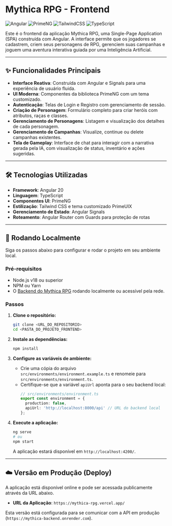 # Mythica RPG - Frontend

![Angular](https://img.shields.io/badge/Angular-DD0031?style=for-the-badge&logo=angular&logoColor=white)
![PrimeNG](https://img.shields.io/badge/PrimeNG-2196F3?style=for-the-badge&logo=primeng&logoColor=white)
![TailwindCSS](https://img.shields.io/badge/Tailwind_CSS-38B2AC?style=for-the-badge&logo=tailwind-css&logoColor=white)
![TypeScript](https://img.shields.io/badge/TypeScript-007ACC?style=for-the-badge&logo=typescript&logoColor=white)

Este é o frontend da aplicação Mythica RPG, uma Single-Page Application (SPA) construída com Angular. A interface permite que os jogadores se cadastrem, criem seus personagens de RPG, gerenciem suas campanhas e joguem uma aventura interativa guiada por uma Inteligência Artificial.

---

## ✨ Funcionalidades Principais

* **Interface Reativa**: Construída com Angular e Signals para uma experiência de usuário fluida.
* **UI Moderna**: Componentes da biblioteca PrimeNG com um tema customizado.
* **Autenticação**: Telas de Login e Registro com gerenciamento de sessão.
* **Criação de Personagem**: Formulário completo para criar heróis com atributos, raças e classes.
* **Gerenciamento de Personagens**: Listagem e visualização dos detalhes de cada personagem.
* **Gerenciamento de Campanhas**: Visualize, continue ou delete campanhas existentes.
* **Tela de Gameplay**: Interface de chat para interagir com a narrativa gerada pela IA, com visualização de status, inventário e ações sugeridas.

---

## 🛠️ Tecnologias Utilizadas

* **Framework**: Angular 20
* **Linguagem**: TypeScript
* **Componentes UI**: PrimeNG
* **Estilização**: Tailwind CSS e tema customizado PrimeUIX
* **Gerenciamento de Estado**: Angular Signals
* **Roteamento**: Angular Router com Guards para proteção de rotas

---

## 🚀 Rodando Localmente

Siga os passos abaixo para configurar e rodar o projeto em seu ambiente local.

### Pré-requisitos

* Node.js v18 ou superior
* NPM ou Yarn
* O [Backend do Mythica RPG](#) rodando localmente ou acessível pela rede.

### Passos

1.  **Clone o repositório:**
    ```bash
    git clone <URL_DO_REPOSITORIO>
    cd <PASTA_DO_PROJETO_FRONTEND>
    ```

2.  **Instale as dependências:**
    ```bash
    npm install
    ```

3.  **Configure as variáveis de ambiente:**
    * Crie uma cópia do arquivo `src/environments/environment.example.ts` e renomeie para `src/environments/environment.ts`.
    * Certifique-se que a variável `apiUrl` aponta para o seu backend local:
        ```typescript
        // src/environments/environment.ts
        export const environment = {
          production: false,
          apiUrl: 'http://localhost:8000/api' // URL do backend local
        };
        ```

4.  **Execute a aplicação:**
    ```bash
    ng serve
    # ou
    npm start
    ```
    A aplicação estará disponível em `http://localhost:4200/`.

---

## ☁️ Versão em Produção (Deploy)

A aplicação está disponível online e pode ser acessada publicamente através da URL abaixo.

* **URL da Aplicação**: `https://mythica-rpg.vercel.app/`

Esta versão está configurada para se comunicar com a API em produção (`https://mythica-backend.onrender.com`).
